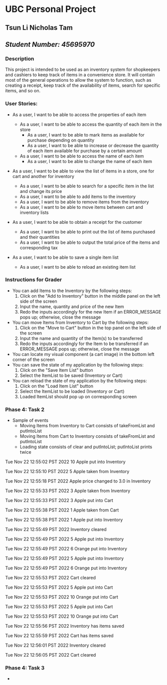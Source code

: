 # **UBC Personal Project**

## Tsun Li Nicholas Tam
## *Student Number: 45695970*

### Description
This project is intended to be used as an inventory system for shopkeepers and cashiers to keep track of items in a 
convenience store. It will contain most of the general operations to allow the system to function, such as creating a 
receipt, keep track of the availability of items, search for specific items, and so on.

### User Stories:
- As a user, I want to be able to access the properties of each item
    - As a user, I want to be able to access the quantity of each item in the store
        - As a user, I want to be able to mark items as available for purchase depending on quantity
        - As a user, I want to be able to increase or decrease the quantity of each item available for purchase by a 
certain amount
    - As a user, I want to be able to access the name of each item
      - As a user, I want to be able to change the name of each item

- As a user, I want to be able to view the list of items in a store, one for cart and another for inventory
  - As a user, I want to be able to search for a specific item in the list and change its price
  - As a user, I want to be able to add items to the inventory
  - As a user, I want to be able to remove items from the inventory
  - As a user, I want to be able to move items between cart and inventory lists

- As a user, I want to be able to obtain a receipt for the customer
  - As a user, I want to be able to print out the list of items purchased and their quantities
  - As a user, I want to be able to output the total price of the items and corresponding tax

- As a user, I want to be able to save a single item list
  - As a user, I want to be able to reload an existing item list

[//]: # (- As a user, I want to be able to access multiple stores with their own item lists &#40;e.g. Store A and Store B are from)
[//]: # (    the same company and at different locations&#41;)

### Instructions for Grader
- You can add Items to the Inventory by the following steps:
  1. Click on the "Add to Inventory" button in the middle panel on the left side of the screen
  2. Input the name, quantity and price of the new Item
  3. Redo the inputs accordingly for the new Item if an ERROR_MESSAGE pops up; otherwise, close the message
- You can move Items from Inventory to Cart by the following steps:
  1. Click on the "Move to Cart" button in the top panel on the left side of the screen
  2. Input the name and quantity of the Item(s) to be transferred
  3. Redo the inputs accordingly for the Item to be transferred if an ERROR_MESSAGE pops up; otherwise, close the message
- You can locate my visual component (a cart image) in the bottom left corner of the screen
- You can save the state of my application by the following steps:
  1. Click on the "Save Item List" button
  2. Select the ItemList to be saved (Inventory or Cart)
- You can reload the state of my application by the following steps:
  1. Click on the "Load Item List" button
  2. Select the ItemList to be loaded (Inventory or Cart)
  3. Loaded ItemList should pop up on corresponding screen

### Phase 4: Task 2
- Sample of events
  - Moving Items from Inventory to Cart consists of takeFromList and putIntoList
  - Moving Items from Cart to Inventory consists of takeFromList and putIntoList
  - Loading state consists of clear and putIntoList; putIntoList prints twice 

Tue Nov 22 12:55:02 PST 2022
10 Apple put into Inventory

Tue Nov 22 12:55:10 PST 2022
5 Apple taken from Inventory

Tue Nov 22 12:55:18 PST 2022
Apple price changed to 3.0 in Inventory

Tue Nov 22 12:55:33 PST 2022
3 Apple taken from Inventory

Tue Nov 22 12:55:33 PST 2022
3 Apple put into Cart

Tue Nov 22 12:55:38 PST 2022
1 Apple taken from Cart

Tue Nov 22 12:55:38 PST 2022
1 Apple put into Inventory

Tue Nov 22 12:55:49 PST 2022
Inventory cleared

Tue Nov 22 12:55:49 PST 2022
5 Apple put into Inventory

Tue Nov 22 12:55:49 PST 2022
6 Orange put into Inventory

Tue Nov 22 12:55:49 PST 2022
5 Apple put into Inventory

Tue Nov 22 12:55:49 PST 2022
6 Orange put into Inventory

Tue Nov 22 12:55:53 PST 2022
Cart cleared

Tue Nov 22 12:55:53 PST 2022
5 Apple put into Cart

Tue Nov 22 12:55:53 PST 2022
10 Orange put into Cart

Tue Nov 22 12:55:53 PST 2022
5 Apple put into Cart

Tue Nov 22 12:55:53 PST 2022
10 Orange put into Cart

Tue Nov 22 12:55:56 PST 2022
Inventory has items saved

Tue Nov 22 12:55:59 PST 2022
Cart has items saved

Tue Nov 22 12:56:01 PST 2022
Inventory cleared

Tue Nov 22 12:56:05 PST 2022
Cart cleared

### Phase 4: Task 3
- 